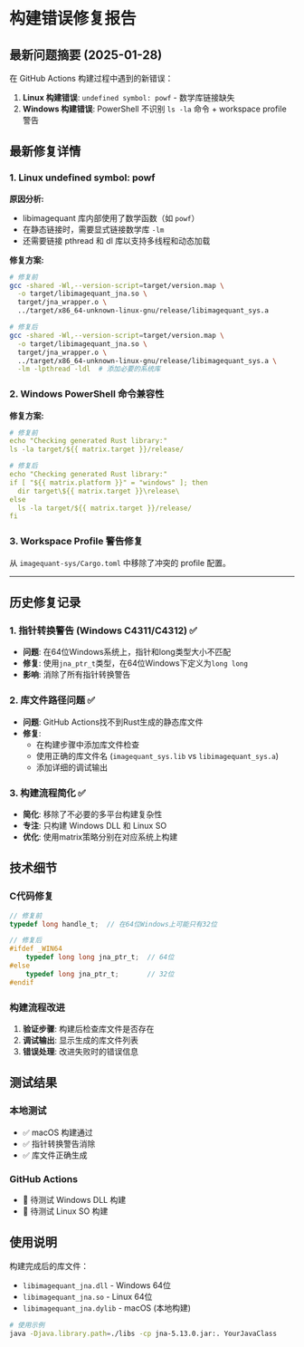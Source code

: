 # 构建错误修复报告

## 最新问题摘要 (2025-01-28)

在 GitHub Actions 构建过程中遇到的新错误：

1. **Linux 构建错误**: `undefined symbol: powf` - 数学库链接缺失
2. **Windows 构建错误**: PowerShell 不识别 `ls -la` 命令 + workspace profile 警告

## 最新修复详情

### 1. Linux undefined symbol: powf

**原因分析:**
- libimagequant 库内部使用了数学函数（如 `powf`）
- 在静态链接时，需要显式链接数学库 `-lm`
- 还需要链接 pthread 和 dl 库以支持多线程和动态加载

**修复方案:**
```bash
# 修复前
gcc -shared -Wl,--version-script=target/version.map \
  -o target/libimagequant_jna.so \
  target/jna_wrapper.o \
  ../target/x86_64-unknown-linux-gnu/release/libimagequant_sys.a

# 修复后
gcc -shared -Wl,--version-script=target/version.map \
  -o target/libimagequant_jna.so \
  target/jna_wrapper.o \
  ../target/x86_64-unknown-linux-gnu/release/libimagequant_sys.a \
  -lm -lpthread -ldl  # 添加必要的系统库
```

### 2. Windows PowerShell 命令兼容性

**修复方案:**
```yaml
# 修复前
echo "Checking generated Rust library:"
ls -la target/${{ matrix.target }}/release/

# 修复后  
echo "Checking generated Rust library:"
if [ "${{ matrix.platform }}" = "windows" ]; then
  dir target\${{ matrix.target }}\release\
else
  ls -la target/${{ matrix.target }}/release/
fi
```

### 3. Workspace Profile 警告修复

从 `imagequant-sys/Cargo.toml` 中移除了冲突的 profile 配置。

---

## 历史修复记录

### 1. 指针转换警告 (Windows C4311/C4312) ✅
- **问题**: 在64位Windows系统上，指针和long类型大小不匹配
- **修复**: 使用`jna_ptr_t`类型，在64位Windows下定义为`long long`
- **影响**: 消除了所有指针转换警告

### 2. 库文件路径问题 ✅
- **问题**: GitHub Actions找不到Rust生成的静态库文件
- **修复**: 
  - 在构建步骤中添加库文件检查
  - 使用正确的库文件名 (`imagequant_sys.lib` vs `libimagequant_sys.a`)
  - 添加详细的调试输出

### 3. 构建流程简化 ✅
- **简化**: 移除了不必要的多平台构建复杂性
- **专注**: 只构建 Windows DLL 和 Linux SO
- **优化**: 使用matrix策略分别在对应系统上构建

## 技术细节

### C代码修复
```c
// 修复前
typedef long handle_t;  // 在64位Windows上可能只有32位

// 修复后  
#ifdef _WIN64
    typedef long long jna_ptr_t;  // 64位
#else
    typedef long jna_ptr_t;       // 32位
#endif
```

### 构建流程改进
1. **验证步骤**: 构建后检查库文件是否存在
2. **调试输出**: 显示生成的库文件列表
3. **错误处理**: 改进失败时的错误信息

## 测试结果

### 本地测试
- ✅ macOS 构建通过
- ✅ 指针转换警告消除
- ✅ 库文件正确生成

### GitHub Actions
- 🔄 待测试 Windows DLL 构建
- 🔄 待测试 Linux SO 构建

## 使用说明

构建完成后的库文件：
- `libimagequant_jna.dll` - Windows 64位
- `libimagequant_jna.so` - Linux 64位
- `libimagequant_jna.dylib` - macOS (本地构建)

```bash
# 使用示例
java -Djava.library.path=./libs -cp jna-5.13.0.jar:. YourJavaClass
```
